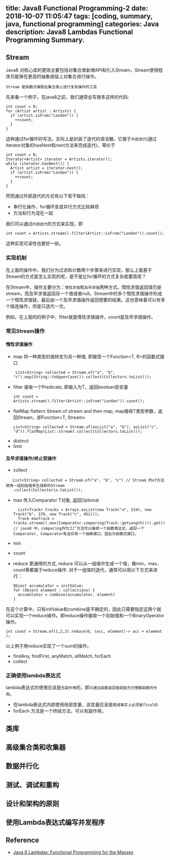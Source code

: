 title: Java8 Functional Programming-2
date: 2018-10-07 11:05:47
tags: [coding, summary, java, functional programming]
categories:  Java 
description: Java8 Lambdas Functional Programming Summary.
---

## Stream

Java8 对核心库的更改主要包括对集合类新增API和引入Stream，Stream使得程序员能够在更高的抽象层级上对集合进行操作。

`Stream 是函数式编程在集合类上进行复杂操作的工具`

先来看一个例子，在java8之前，我们通常会写很多这样的代码:

```
int count = 0;
for (Artist artist : Artists) {
  if (artist.isFrom("London")) {
    ++count;
  }
}
```

这种通过for循环的写法，实际上是封装了迭代的语法糖，它属于`外部迭代`(通过Iterator对象的hasNext和next方法来完成迭代)，等价于

```
int count = 0;
Iterator<Artist> iterator = Artists.iterator();
while (iterator.hasNext()) {
  Artist artist = iterator.next();
  if (artist.isFrom("London")) {
    ++count;
  }
}
```

然而通过外部迭代的方式有以下若干缺陷：

- 串行化操作，for循环变成并行方式比较麻烦
- 方法和行为混在一起

我们可以通过`内部迭代`的方式来实现，即

```
int count = Artists.stream().filter(Artist::isFrom("London")).count();

```

这种实现可读性也更好一些。

### 实现机制

在上面的操作中，我们分为过滤和计数两个步骤来进行实现，那么上面基于Stream的方式是怎么实现的呢，是不是比for循环的方式复杂度要高呢？

在Stream中，操作主要分为：`惰性求值`和`及早求值`两种方式。惰性求值返回值仍是stream，而及早求值返回另一个值或者null。Stream中的多个惰性求值操作形成一个惰性求值链，最后由一个及早求值操作返回想要的结果。这也意味着可以有多个级连操作，但是只迭代一次。

例如，在上面的的例子中，filter就是惰性求值操作，count是及早求值操作。

### 常见Stream操作


#### 惰性求值操作

- map 将一种类型的值转变为另一种值, 即接受一个Function<T, R>的函数式接口
    ```
     List<String> collected = Stream.of("a", "b", "c").map(String::toUpperCase()).collect(Collectors.toList());   
    ```
- filter 接收一个Predicate<T>, 即输入为T，返回boolean型变量
    ``` 
    int count = Artists.stream().filter(Artist::isFrom("London")).count();
    ```
- flatMap flattern Stream of stream and then map, map接收T类型参数，返回Stream，即Function<T, Stream>
    ```
    List<String> collected = Stream.of(asList("a", "b"), asList("c", "d")).flatMap(List::stream).collect(Collectors.toList());
    ```
- distinct 
- limit

#### 及早求值操作/终止型操作

- collect 

 ```
    List<String> collected = Stream.of("a", "b", "c") // Stream 的of方法使用一组初始值来生成新的Stream
    .collect(Collectoris.toList());
 ```
- max 传入Comparator T对象, 返回Optional<T>
    ```
      List<Track> tracks = Arrays.asList(new Track("a", 524), new Track("b", 378, new Track("c", 451)));
      Track maxTrack = tracks.stream().max(Comparator.comparing(Track::getLength())).get(); // java8 中，comparing作为工厂方法可以接收一个函数表达式，返回一个Comparator, Comparator有且仅有一个抽象接口，因此为函数式接口。
    ```
- min
- count
- reduce 更通用的方式, reduce 可以从一组值中生成一个值，像min，max，count等都属于reduce操作. 对于一组值的迭代，通常可以用以下方式来进行：
    
    ```
    Object accumulator = initValue;
    for (Object element : collections) {
      accumulator = combine(accumulator, element)
    }
    ```
在这个计算中，只有initValue和combine是不确定的，因此只需要指定这两个就可以实现一个reduce操作。即reduce操作接收一个初始值和一个BinaryOperator操作。

```
int count = Stream.of(1,2,3).reduce(0, (acc, element)-> acc + element );
```
以上例子用reduce实现了一个sum的操作。

- findAny, findFirst, anyMatch, allMatch, forEach
- collect

### 正确使用lambda表达式

lambda表达式的使用应该是`无副作用`的，即`只通过函数返回值就能充分理解函数的作用`。

- 在lambda表达式内部使用局部变量，该变量应该是`既成事实上必须是final的`
- forEach 方法是一个终结方法，可以有副作用。

## 类库

## 高级集合类和收集器

## 数据并行化

## 测试、调试和重构

## 设计和架构的原则

## 使用Lambda表达式编写并发程序

## Reference
- [Java 8 Lambdas: Functional Programming for the Masses](https://www.amazon.com/Java-Lambdas-Functional-Programming-Masses/dp/1449370772)
